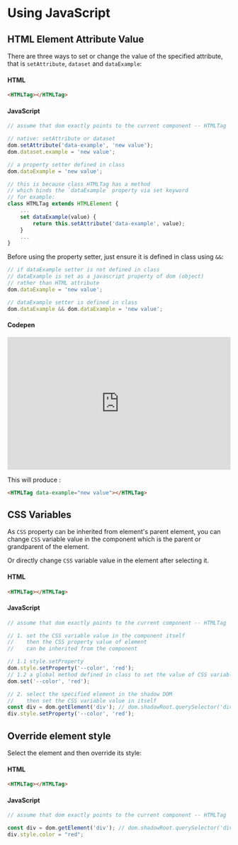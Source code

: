 # Using JavaScript

## HTML Element Attribute Value

There are three ways to set or change the value of the specified attribute, that is `setAttribute`, `dataset` and `dataExample`:

<!-- tabs:start -->

#### **HTML**

```HTML
<HTMLTag></HTMLTag>
```

#### **JavaScript**

```javascript
// assume that dom exactly points to the current component -- HTMLTag

// native: setAttribute or dataset
dom.setAttribute('data-example', 'new value');
dom.dataset.example = 'new value';

// a property setter defined in class
dom.dataExample = 'new value';

// this is because class HTMLTag has a method
// which binds the `dataExample` property via set keyword
// for example:
class HTMLTag extends HTMLElement {
    ...
    set dataExample(value) {
        return this.setAttribute('data-example', value);
    }
    ...
}
```

Before using the property setter, just ensure it is defined in class using `&&`:

```javascript
// if dataExample setter is not defined in class
// dataExample is set as a javascript property of dom (object)
// rather than HTML attribute
dom.dataExample = 'new value';

// dataExample setter is defined in class
dom.dataExample && dom.dataExample = 'new value';
```

#### **Codepen**

<iframe height="300" style="width: 100%;" scrolling="no" title="Zdog trefoil" src="https://codepen.io/desandro/embed/preview/XWNWPve?default-tab=js&editable=true&theme-id=dark" frameborder="no" loading="lazy" allowtransparency="true" allowfullscreen="true">
  See the Pen <a href="https://codepen.io/desandro/pen/XWNWPve">
  Zdog trefoil</a> by Dave DeSandro (<a href="https://codepen.io/desandro">@desandro</a>)
  on <a href="https://codepen.io">CodePen</a>.
</iframe>

<!-- tabs:end -->

This will produce :

```HTML
<HTMLTag data-example="new value"></HTMLTag>
```

## CSS Variables

As `CSS` property can be inherited from element's parent element, you can change `CSS` variable value in the component which is the parent or grandparent of the element.

Or directly change `CSS` variable value in the element after selecting it.

<!-- tabs:start -->

#### **HTML**

```HTML
<HTMLTag></HTMLTag>
```

#### **JavaScript**

```javascript
// assume that dom exactly points to the current component -- HTMLTag

// 1. set the CSS variable value in the component itself
//    then the CSS property value of element
//    can be inherited from the component

// 1.1 style.setProperty
dom.style.setProperty('--color', 'red');
// 1.2 a global method defined in class to set the value of CSS variable
dom.set('--color', 'red');

// 2. select the specified element in the shadow DOM
//    then set the CSS variable value in itself
const div = dom.getElement('div'); // dom.shadowRoot.querySelector('div');
div.style.setProperty('--color', 'red');

```

<!-- tabs:end -->

## Override element style

Select the element and then override its style:

<!-- tabs:start -->

#### **HTML**

```HTML
<HTMLTag></HTMLTag>
```

#### **JavaScript**

```javascript
// assume that dom exactly points to the current component -- HTMLTag

const div = dom.getElement('div'); // dom.shadowRoot.querySelector('div');
div.style.color = "red";
```

<!-- tabs:end -->